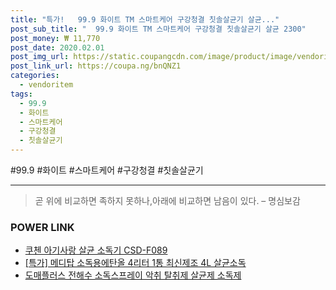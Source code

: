 ```yaml
--- 
title: "특가!   99.9 화이트 TM 스마트케어 구강청결 칫솔살균기 살균..." 
post_sub_title: "  99.9 화이트 TM 스마트케어 구강청결 칫솔살균기 살균 2300" 
post_money: ₩ 11,770 
post_date: 2020.02.01 
post_img_url: https://static.coupangcdn.com/image/product/image/vendoritem/2016/04/27/3000217044/44ad8681-32e0-48e9-be00-984a5618626d.jpg 
post_link_url: https://coupa.ng/bnQNZ1 
categories: 
  - vendoritem 
tags: 
  - 99.9 
  - 화이트 
  - 스마트케어 
  - 구강청결 
  - 칫솔살균기 
--- 
```

  #99.9 #화이트 #스마트케어 #구강청결 #칫솔살균기 
<hr> 

> 곧 위에 비교하면 족하지 못하나,아래에 비교하면 남음이 있다. – 명심보감 


### POWER LINK

* <a href="https://blog.naver.com/fasyy4321/221792394461" target="_blank">쿠첸 아기사랑 살균 소독기 CSD-F089</a>
* <a href="https://blog.naver.com/santokki14/221791365200" target="_blank">[특가] 메디탑 소독용에탄올 4리터 1통 최신제조 4L 살균소독</a>
* <a href="https://blog.naver.com/santokki14/221787864520" target="_blank">도매플러스 전해수 소독스프레이 악취 탈취제 살균제 소독제</a>
